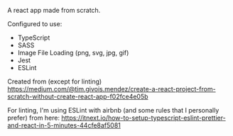 A react app made from scratch.

Configured to use:

* TypeScript
* SASS
* Image File Loading (png, svg, jpg, gif)
* Jest
* ESLint

Created from (except for linting) https://medium.com/@tim.givois.mendez/create-a-react-project-from-scratch-without-create-react-app-f02fce4e05b

For linting, I'm using ESLint with airbnb (and some rules that I personally prefer) from here: https://itnext.io/how-to-setup-typescript-eslint-prettier-and-react-in-5-minutes-44cfe8af5081